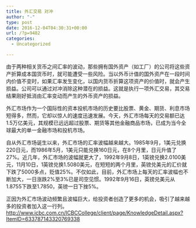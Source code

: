 ```yaml
---
title: 外汇交易 对冲
author: "-"
type: post
date: 2016-12-04T04:30:31+00:00
url: /?p=9482
categories:
  - Uncategorized

---
```

由于两种相关货币之间汇率的波动，那些拥有国外资产（如工厂）的公司将这些资产折算成本国货币时，就可能遭受一些风险。当以外币计值的国外资产在一段时间内价值不变时，如果汇率发生变化，以国内货币折算这项资产的价值时，就会产生损益。公司可以通过对冲消除这种潜在的损益。这就是执行一项外汇交易，其交易结果刚好抵消由汇率变动而产生的外币资产的损益。

外汇市场作为一个国际性的资本投机市场的历史要比股票、黄金、期货、利息市场短得多，然而，它却以惊人的速度迅速发展。今天，外汇市场每天的交易额已达1.5万亿美元，其规模已远远超过股票、期货等其他金融商品市场，已成为当今全球最大的单一金融市场和投机市场。

自从外汇市场诞生以来，外汇市场的汇率波幅越来越大。1985年9月，1美元兑换220日元，而1986年5月，1美元只能兑换160日元，在8个月里，日元升值了27%。近几年，外汇市场的波幅就更大了，1992年9月8日，1英镑兑换2.0100美元，11月10日，1英镑兑换1.5080美元，在短短的两个月里，英镑兑美元的汇价就下跌了5000多点，贬值25%。不仅如此，目前，外汇市场上每天的汇率波幅也不断加大，一日涨跌2%至3%已是司空见惯。1992年9月16日，英镑兑美元从1.8755下跌至1.7850，英镑一日下挫5%。

正因为外汇市场波动频繁且波幅巨大，给投资者创造了更多的机会，吸引了越来越多的投资者加入这一行列。http://www.icbc.com.cn/ICBCCollege/client/page/KnowledgeDetail.aspx?ItemID=633787143320769338